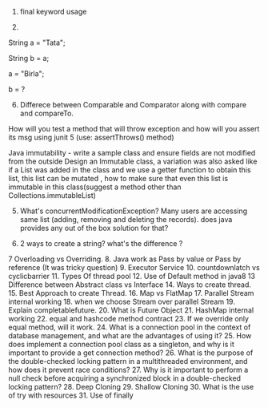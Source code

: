 1. final keyword usage
   
2.
String a = "Tata";

String b = a;

a = "Birla";

b = ?

6) Differece between Comparable and Comparator along with compare and compareTo.

How will you test a method that will throw exception and how will you assert its msg using junit 5 (use: assertThrows() method)

Java immutability - write a sample class and ensure fields are not modified from the outside
Design an Immutable class, a variation was also asked like if a List<String> was
added in the class and we use a getter function to obtain this list, this list can be mutated ,
how to make sure that even this list is immutable in this class(suggest a method other than
Collections.immutableList)

5. What's concurrentModificationException?
Many users are accessing same list (adding, removing and deleting the records). does java provides any out of the box solution for that?

6. 2 ways to create a string? what's the difference ?

7 Overloading vs Overriding.
8. Java work as Pass by value or Pass by reference (It was tricky question)
9. Executor Service 
10. countdownlatch vs cyclicbarrier
11. Types Of thread pool
12. Use of Default method in java8
13 Difference between Abstract class vs Interface
14. Ways to create thread.
15. Best Approach to create Thread.
16. Map vs FlatMap
17. Parallel Stream internal working
18. when we choose Stream over parallel Stream 
19. Explain completablefuture.
20. What is Future Object
21. HashMap internal working
22. equal and hashcode method contract
23. If we override only equal method, will it work. 
24. What is a connection pool in the context of database management, 
and what are the advantages of using it?
25. How does implement a connection pool class as a singleton, and why is it important to provide a get connection method?
26. What is the purpose of the double-checked locking pattern in a multithreaded environment, and how does it prevent race conditions?
27. Why is it important to perform a null check before acquiring a synchronized block in a double-checked locking pattern?
28. Deep Cloning
29. Shallow Cloning
30. What is the use of try with resources
31. Use of finally





